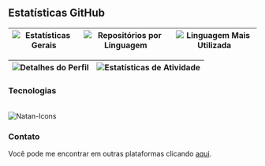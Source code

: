 ## Estatísticas GitHub

| ![Estatísticas Gerais](http://github-profile-summary-cards.vercel.app/api/cards/stats?username=natansalvadorligabo&theme=github_dark) | ![Repositórios por Linguagem](http://github-profile-summary-cards.vercel.app/api/cards/repos-per-language?username=natansalvadorligabo&theme=github_dark) | ![Linguagem Mais Utilizada](http://github-profile-summary-cards.vercel.app/api/cards/most-commit-language?username=natansalvadorligabo&theme=github_dark) |
| --- | --- | --- |

| ![Detalhes do Perfil](http://github-profile-summary-cards.vercel.app/api/cards/profile-details?username=natansalvadorligabo&theme=github_dark) | ![Estatísticas de Atividade](https://github-readme-streak-stats.herokuapp.com?user=natansalvadorligabo&theme=github-dark&hide_border=true) |
| --- | --- |


### Tecnologias

<div style="display: inline_block"><br>
  <img align="center" alt="Natan-Icons" src="https://skillicons.dev/icons?i=html,css,js,typescript,tailwindcss,angular,java,mysql,mongodb,postgres,oracle">
</div>

### Contato

Você pode me encontrar em outras plataformas clicando [aqui](https://natansalvadorligabo.github.io/portfolio/src/pages/lobby.html).
